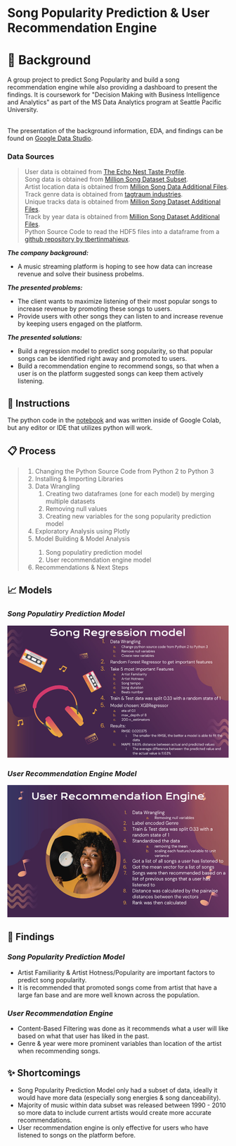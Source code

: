 # Song Popularity Prediction & User Recommendation Engine

# :seedling: Background


A group project to predict Song Popularity and build a song recommendation engine while also providing a dashboard to present the findings. It is coursework for "Decision Making with Business Intelligence and Analytics" as part of the MS Data Analytics program at Seattle Pacific University.

<br />The presentation of the background information, EDA, and findings can be found on [Google Data Studio](https://datastudio.google.com/reporting/713ae7af-0154-4a7b-9b52-467bbd2e2a72).

### Data Sources

>User data is obtained from [The Echo Nest Taste Profile](http://millionsongdataset.com/tasteprofile/). 
<br />Song data is obtained from [Million Song Dataset Subset](http://millionsongdataset.com/pages/getting-dataset/#subset).
<br />Artist location data is obtained from [Million Song Data Additional Files](http://millionsongdataset.com/sites/default/files/AdditionalFiles/artist_location.txt).
<br />Track genre data is obtained from [tagtraum industries](https://www.tagtraum.com/msd_genre_datasets.html).
<br />Unique tracks data is obtained from [Million Song Dataset Additional Files](http://millionsongdataset.com/sites/default/files/AdditionalFiles/unique_tracks.txt).
<br />Track by year data is obtained from [Million Song Dataset Additional Files](http://millionsongdataset.com/sites/default/files/AdditionalFiles/tracks_per_year.txt).
<br />Python Source Code to read the HDF5 files into a dataframe from a [github repository by tbertinmahieux](https://github.com/tbertinmahieux/MSongsDB).

***The company background:***
<ul>
  <li>A music streaming platform is hoping to see how data can increase revenue and solve their business probelms.
</ul>

***The presented problems:***
<ul>
  <li>The client wants to maximize listening of their most popular songs to increase revenue by promoting these songs to users.</li>
  <li>Provide users with other songs they can listen to and increase revenue by keeping users engaged on the platform. </li>
</ul>

***The presented solutions:***
<ul>
  <li>Build a regression model to predict song popularity, so that popular songs can be identified right away and promoted to users.</li>
  <li>Build a recommendation engine to recommend songs, so that when a user is on the platform suggested songs can keep them actively listening. </li>
</ul>

## :seedling: Instructions


The python code in the [notebook](https://github.com/Samantha-Britschgi/Song-Popularity-Prediction-User-Recommendation-System/blob/734674d33b066ee7be29803dd46dcb1d44eebf4a/PROJECTCODE.ipynb) and was written inside of Google Colab, but any editor or IDE that utilizes python will work.  

## :clipboard: Process


 ><ol>
> <li>Changing the Python Source Code from Python 2 to Python 3</li> 
>   <li>Installing & Importing Libraries</li>
>    <li>Data Wrangling
>    <ol>
 >     <li>Creating two dataframes (one for each model) by merging multiple datasets</li>
 >     <li>Removing null values</li>
>      <li>Creating new variables for the song popularity prediction model</li>
>    </ol>
>    </li>
>    <li>Exploratory Analysis using Plotly</li>
>    <li>Model Building & Model Analysis</li>
>      <ol>
><li>Song populatiry prediction model</li>
><li>User recommendation engine model</li> 
></ol>
></li>
>    <li>Recommendations & Next Steps</li>
></ol>

## :chart_with_upwards_trend: Models



### ***Song Populatiry Prediction Model***

   <img src="https://github.com/Samantha-Britschgi/Song-Popularity-Prediction-User-Recommendation-System/blob/68123e0cb4e2f6413de6d6df33c4c44b3e2cd5a8/Images/SongRegressionModelSteps.png" width="550" height="300" />


### ***User Recommendation Engine Model***

   <img src="https://github.com/Samantha-Britschgi/Song-Popularity-Prediction-User-Recommendation-System/blob/68123e0cb4e2f6413de6d6df33c4c44b3e2cd5a8/Images/UserRecommendationEngine.png" width="550" height="300" />

## :star2: Findings


### ***Song Popularity Prediction Model***

<ul>
<li> Artist Familiarity & Artist Hotness/Popularity are important factors to predict song popularity.</li> 
<li> It is recommended that promoted songs come from artist that have a large fan base and are more well known across the population.</li> 
</ul>

### ***User Recommendation Engine***

<ul>
<li> Content-Based Filtering was done as it recommends what a user will like based on what that user has liked in the past. </li> 
<li> Genre & year were more prominent variables than location of the artist when recommending songs.</li> 
</ul>

## :sparkles: Shortcomings


<ul>
<li>Song Popularity Prediction Model only had a subset of data, ideally it would have more data (especially song energies & song danceability). </li> 
<li>Majority of music within data subset was released between 1990 - 2010 so more data to include current artists would create more accurate recommendations.</li> 
<li>User recommendation engine is only effective for users who have listened to songs on the platform before. </li> 
</ul>
